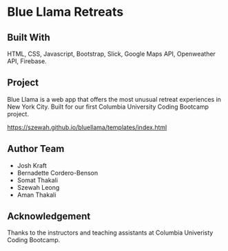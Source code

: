 # Blue Llama Retreats

## Built With
HTML, CSS, Javascript, Bootstrap, Slick, Google Maps API, Openweather API, Firebase.

## Project
Blue Llama is a web app that offers the most unusual retreat experiences in New York City. Built for our first Columbia University Coding Bootcamp project. 

https://szewah.github.io/bluellama/templates/index.html

## Author Team
- Josh Kraft
- Bernadette Cordero-Benson
- Somat Thakali
- Szewah Leong
- Aman Thakali

## Acknowledgement
Thanks to the instructors and teaching assistants at Columbia Univeristy Coding Bootcamp.
